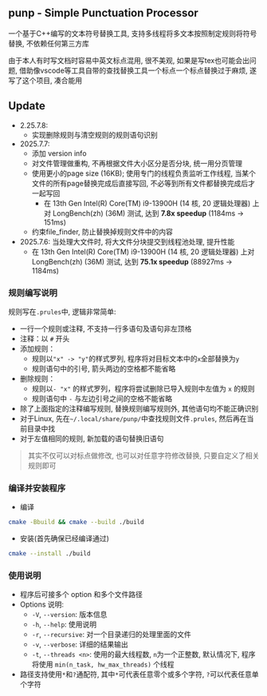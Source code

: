 ## punp - Simple Punctuation Processor 

一个基于C++编写的文本符号替换工具, 支持多线程将多文本按照制定规则将符号替换, 不依赖任何第三方库

由于本人有时写文档时容易中英文标点混用, 很不美观, 如果是写tex也可能会出问题, 借助像vscode等工具自带的查找替换工具一个标点一个标点替换过于麻烦, 遂写了这个项目, 凑合能用

## Update

- 2.25.7.8:
    - 实现删除规则与清空规则的规则语句识别
- 2025.7.7:
    - 添加 version info
    - 对文件管理做重构, 不再根据文件大小区分是否分块, 统一用分页管理
    - 使用更小的page size (16KB); 使用专门的线程负责监听工作线程, 当某个文件的所有page替换完成后直接写回, 不必等到所有文件都替换完成后才一起写回
        - 在 13th Gen Intel(R) Core(TM) i9-13900H (14 核, 20 逻辑处理器) 上对 LongBench(zh) (36M) 测试, 达到 **7.8x speedup** (1184ms -> 151ms)
    - 约束file_finder, 防止替换掉规则文件中的内容
- 2025.7.6: 当处理大文件时, 将大文件分块提交到线程池处理, 提升性能
    - 在 13th Gen Intel(R) Core(TM) i9-13900H (14 核, 20 逻辑处理器) 上对 LongBench(zh) (36M) 测试, 达到 **75.1x speedup** (88927ms -> 1184ms)

### 规则编写说明

规则写在`.prules`中, 逻辑非常简单: 
- 一行一个规则或注释, 不支持一行多语句及语句非左顶格
- 注释：以 `#` 开头
- 添加规则：
    - 规则以`"x" -> "y"`的样式罗列, 程序将对目标文本中的`x`全部替换为`y`
    - 规则语句中的引号, 箭头两边的空格都不能省略
- 删除规则：
    - 规则以`- "x"` 的样式罗列，程序将尝试删除已导入规则中左值为 `x` 的规则
    - 规则语句中 `-` 与左边引号之间的空格不能省略
- 除了上面指定的注释编写规则, 替换规则编写规则外, 其他语句均不能正确识别
- 对于Linux, 先在`~/.local/share/punp/`中查找规则文件`.prules`, 然后再在当前目录中找
- 对于左值相同的规则, 新加载的语句替换旧语句

> 其实不仅可以对标点做修改, 也可以对任意字符修改替换, 只要自定义了相关规则即可

### 编译并安装程序

- 编译
```bash
cmake -Bbuild && cmake --build ./build
```
- 安装(首先确保已经编译通过)
```bash
cmake --install ./build
```

### 使用说明

- 程序后可接多个 option 和多个文件路径
- Options 说明: 
    - `-V`, `--version`: 版本信息
    - `-h`, `--help`: 使用说明
    - `-r`, `--recursive`: 对一个目录递归的处理里面的文件
    - `-v`, `--verbose`: 详细的结果输出
    - `-t`, `--threads <n>`: 使用的最大线程数, `n`为一个正整数, 默认情况下, 程序将使用 `min(n_task, hw_max_threads)` 个线程
- 路径支持使用`*`和`?`通配符, 其中`*`可代表任意零个或多个字符, `?`可以代表任意单个字符

